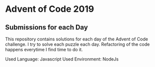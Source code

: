 # Advent of Code 2019
## Submissions for each Day

This repository contains solutions for each day of the Advent of Code challenge. I try to solve each puzzle each day.
Refactoring of the code happens everytime I find time to do it.

Used Language: Javascript
Used Environment: NodeJs

